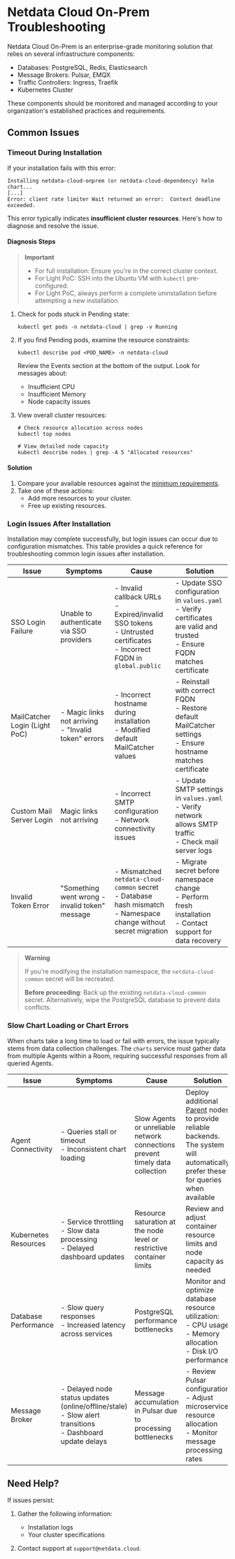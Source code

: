 # Netdata Cloud On-Prem Troubleshooting

Netdata Cloud On-Prem is an enterprise-grade monitoring solution that relies on several infrastructure components:

- Databases: PostgreSQL, Redis, Elasticsearch
- Message Brokers: Pulsar, EMQX
- Traffic Controllers: Ingress, Traefik
- Kubernetes Cluster

These components should be monitored and managed according to your organization's established practices and requirements.

## Common Issues

### Timeout During Installation

If your installation fails with this error:

```
Installing netdata-cloud-onprem (or netdata-cloud-dependency) helm chart...
[...]
Error: client rate limiter Wait returned an error:  Context deadline exceeded.
```

This error typically indicates **insufficient cluster resources**. Here's how to diagnose and resolve the issue.

#### Diagnosis Steps

> **Important**
>
> - For full installation: Ensure you're in the correct cluster context.
> - For Light PoC: SSH into the Ubuntu VM with `kubectl` pre-configured.
> - For Light PoC, always perform a complete uninstallation before attempting a new installation.

1. Check for pods stuck in Pending state:

   ```shell
   kubectl get pods -n netdata-cloud | grep -v Running
   ```

2. If you find Pending pods, examine the resource constraints:

   ```shell
   kubectl describe pod <POD_NAME> -n netdata-cloud
   ```

   Review the Events section at the bottom of the output. Look for messages about:
    - Insufficient CPU
    - Insufficient Memory
    - Node capacity issues

3. View overall cluster resources:

   ```shell
   # Check resource allocation across nodes
   kubectl top nodes
   
   # View detailed node capacity
   kubectl describe nodes | grep -A 5 "Allocated resources"
   ```

#### Solution

1. Compare your available resources against the [minimum requirements](https://github.com/netdata/netdata/blob/master/docs/netdata-cloud/netdata-cloud-on-prem/installation.md#system-requirements).
2. Take one of these actions:
    - Add more resources to your cluster.
    - Free up existing resources.

### Login Issues After Installation

Installation may complete successfully, but login issues can occur due to configuration mismatches. This table provides a quick reference for troubleshooting common login issues after installation.

| Issue                         | Symptoms                                                | Cause                                                                                                                         | Solution                                                                                                                          |
|-------------------------------|---------------------------------------------------------|-------------------------------------------------------------------------------------------------------------------------------|-----------------------------------------------------------------------------------------------------------------------------------|
| SSO Login Failure             | Unable to authenticate via SSO providers                | - Invalid callback URLs<br/>- Expired/invalid SSO tokens<br/>- Untrusted certificates<br/>- Incorrect FQDN in `global.public` | - Update SSO configuration in `values.yaml`<br/>- Verify certificates are valid and trusted<br/>- Ensure FQDN matches certificate |
| MailCatcher Login (Light PoC) | - Magic links not arriving<br/>- "Invalid token" errors | - Incorrect hostname during installation<br/>- Modified default MailCatcher values                                            | - Reinstall with correct FQDN<br/>- Restore default MailCatcher settings<br/>- Ensure hostname matches certificate                |
| Custom Mail Server Login      | Magic links not arriving                                | - Incorrect SMTP configuration<br/>- Network connectivity issues                                                              | - Update SMTP settings in `values.yaml`<br/>- Verify network allows SMTP traffic<br/>- Check mail server logs                     |
| Invalid Token Error           | "Something went wrong - invalid token" message          | - Mismatched `netdata-cloud-common` secret<br/>- Database hash mismatch<br/>- Namespace change without secret migration       | - Migrate secret before namespace change<br/>- Perform fresh installation<br/>- Contact support for data recovery                 |

> **Warning**
>
> If you're modifying the installation namespace, the `netdata-cloud-common` secret will be recreated.
>
> **Before proceeding**: Back up the existing `netdata-cloud-common` secret. Alternatively, wipe the PostgreSQL database to prevent data conflicts.

### Slow Chart Loading or Chart Errors

When charts take a long time to load or fail with errors, the issue typically stems from data collection challenges. The `charts` service must gather data from multiple Agents within a Room, requiring successful responses from all queried Agents.

| Issue                | Symptoms                                                                                                        | Cause                                                                        | Solution                                                                                                                                                                                  |
|----------------------|-----------------------------------------------------------------------------------------------------------------|------------------------------------------------------------------------------|-------------------------------------------------------------------------------------------------------------------------------------------------------------------------------------------|
| Agent Connectivity   | - Queries stall or timeout<br/>- Inconsistent chart loading                                                     | Slow Agents or unreliable network connections prevent timely data collection | Deploy additional [Parent](/docs/observability-centralization-points/README.md) nodes to provide reliable backends. The system will automatically prefer these for queries when available |
| Kubernetes Resources | - Service throttling<br/>- Slow data processing<br/>- Delayed dashboard updates                                 | Resource saturation at the node level or restrictive container limits        | Review and adjust container resource limits and node capacity as needed                                                                                                                   |
| Database Performance | - Slow query responses<br/>- Increased latency across services                                                  | PostgreSQL performance bottlenecks                                           | Monitor and optimize database resource utilization:<br/>- CPU usage<br/>- Memory allocation<br/>- Disk I/O performance                                                                    |
| Message Broker       | - Delayed node status updates (online/offline/stale)<br/>- Slow alert transitions<br/>- Dashboard update delays | Message accumulation in Pulsar due to processing bottlenecks                 | - Review Pulsar configuration<br/>- Adjust microservice resource allocation<br/>- Monitor message processing rates                                                                        |

## Need Help?

If issues persist:

1. Gather the following information:

    - Installation logs
    - Your cluster specifications

2. Contact support at `support@netdata.cloud`.
